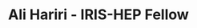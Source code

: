 ---
layout: fellow
pagetype: fellow
permalink: /fellows/ahariri13.html
fellow-name: Ali Hariri
title: Ali Hariri - IRIS-HEP Fellow
active: false
dates:
  start: 2021-05-10
  end: 2021-08-10
photo: /assets/images/team/fellows-2021/Ali_Hariri.jpg
institution: University of Alabama
e-mail: hariri.ali961@gmail.com
project_title: Graph Generative Models For Fast Detector Simulations in Particle Physics
focus-area: ia
project_goal: "The Large Hadron Collider (LHC) at CERN is the world\u2019s highest\
  \ energy particle accelerator, delivering the highest energy proton-proton collisions\
  \ ever recorded in the laboratory, permitting a detailed exploration of elementary\
  \ particle physics at the energy frontier. Simulating the particle showers and interactions\
  \ in the LHC detectors is both time consuming and computationally expensive. Present\
  \ fast simulation approaches based on non-parametric techniques can improve the\
  \ speed of the full simulation chain but suffer from lower levels of fidelity. For\
  \ this reason, alternative methods based on machine learning can provide faster\
  \ solutions, while maintaining a high level of fidelity. The main goal of a fast\
  \ simulator is to map the events from the generation level directly to the reconstruction\
  \ level. The recent rise of deep generative models paved the way for novel AI-based\
  \ simulation methods. These are characterized by a high ability to learn complex\
  \ data features in a high dimensional space as probability distributions to reconstruct\
  \ or simulate new samples from those data. Hence, generative models make great candidates\
  \ for the representation learning of particle collision events. The most used generative\
  \ architectures are Generative Adversarial Networks and Variational Auto-Encoders\
  \ . Given the non-Euclidean nature of jet events data, we aim to investigatethe\
  \ efficiency of graph generative models in simulating event reconstructions in a\
  \ given detector.\n"
mentors:
- Sergei Gleyzer (University of Alabama)
- Harrison Prosper (Florida State University)
- Michelle Kuchera (Davidson College)
proposal: /assets/pdf/fellows-2021/Fellow-Ali-Hariri-Proposal.pdf
presentations:
- title: Graph Generative Models for Fast Detector Simulations in Particle Physics
  date: 2021-10-06
  url: https://indico.cern.ch/event/1071461/contributions/4505361/attachments/2323601/3957274/Graph%20Generative%20Models%20For%20Fast%20Detector%20Simulations%20in%20Particle%20Physics_%20Ali%20Hariri.pdf
  meeting: IRIS-HEP Topical Meetings
  meetingurl: https://indico.cern.ch/event/1071461/
  recordingurl: https://youtu.be/PZbTeLk-jNs
  focus-area: ia
current_status: "<strong>October 2021</strong> - Doctoral Student at \xC9cole polytechnique\
  \ f\xE9d\xE9rale de Lausanne\n"
github-username: ahariri13
linkedin-profile: https://www.linkedin.com/in/ali-hariri-06b847ba/
challenge-area:
---